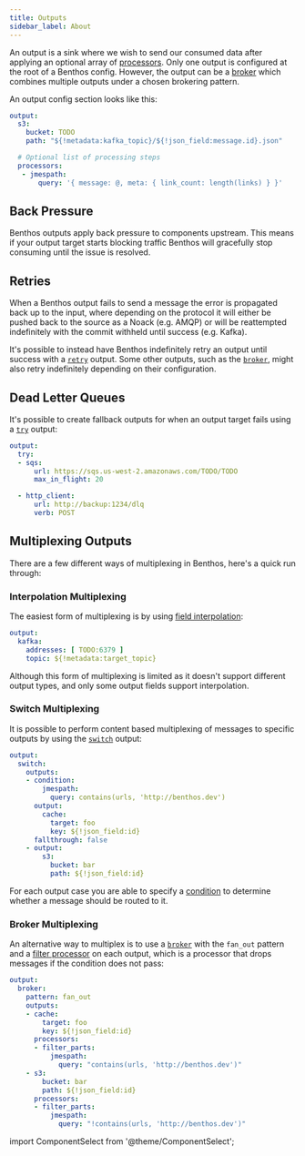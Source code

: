 ```yaml
---
title: Outputs
sidebar_label: About
---
```


An output is a sink where we wish to send our consumed data after applying an optional array of [processors][processors]. Only one output is configured at the root of a Benthos config. However, the output can be a [broker][output.broker] which combines multiple outputs under a chosen brokering pattern.

An output config section looks like this:

```yaml
output:
  s3:
    bucket: TODO
    path: "${!metadata:kafka_topic}/${!json_field:message.id}.json"

  # Optional list of processing steps
  processors:
   - jmespath:
       query: '{ message: @, meta: { link_count: length(links) } }'
```

## Back Pressure

Benthos outputs apply back pressure to components upstream. This means if your output target starts blocking traffic Benthos will gracefully stop consuming until the issue is resolved.

## Retries

When a Benthos output fails to send a message the error is propagated back up to the input, where depending on the protocol it will either be pushed back to the source as a Noack (e.g. AMQP) or will be reattempted indefinitely with the commit withheld until success (e.g. Kafka).

It's possible to instead have Benthos indefinitely retry an output until success with a [`retry`][output.retry] output. Some other outputs, such as the [`broker`][output.broker], might also retry indefinitely depending on their configuration.

## Dead Letter Queues

It's possible to create fallback outputs for when an output target fails using a [`try`][output.try] output:

```yaml
output:
  try:
  - sqs:
      url: https://sqs.us-west-2.amazonaws.com/TODO/TODO
      max_in_flight: 20

  - http_client:
      url: http://backup:1234/dlq
      verb: POST
```

## Multiplexing Outputs

There are a few different ways of multiplexing in Benthos, here's a quick run through:

### Interpolation Multiplexing

The easiest form of multiplexing is by using [field interpolation][interpolation]:

```yaml
output:
  kafka:
    addresses: [ TODO:6379 ]
    topic: ${!metadata:target_topic}
```

Although this form of multiplexing is limited as it doesn't support different output types, and only some output fields support interpolation.

### Switch Multiplexing

It is possible to perform content based multiplexing of messages to specific outputs by using the [`switch`][output.switch] output:

```yaml
output:
  switch:
    outputs:
    - condition:
        jmespath:
          query: contains(urls, 'http://benthos.dev')
      output:
        cache:
          target: foo
          key: ${!json_field:id}
      fallthrough: false
    - output:
        s3:
          bucket: bar
          path: ${!json_field:id}
```

For each output case you are able to specify a [condition][conditions] to determine whether a message should be routed to it.

### Broker Multiplexing

An alternative way to multiplex is to use a [`broker`][output.broker] with the `fan_out` pattern and a [filter processor][processor.filter_parts] on each output, which is a processor that drops messages if the condition does not pass:

```yaml
output:
  broker:
    pattern: fan_out
    outputs:
    - cache:
        target: foo
        key: ${!json_field:id}
      processors:
      - filter_parts:
          jmespath:
            query: "contains(urls, 'http://benthos.dev')"
    - s3:
        bucket: bar
        path: ${!json_field:id}
      processors:
      - filter_parts:
          jmespath:
            query: "!contains(urls, 'http://benthos.dev')"
```

import ComponentSelect from '@theme/ComponentSelect';

<ComponentSelect type="outputs"></ComponentSelect>

[processors]: /docs/components/processors/about
[processor.filter_parts]: /docs/components/processors/filter_parts
[conditions]: /docs/components/conditions/about
[output.broker]: /docs/components/outputs/broker
[output.switch]: /docs/components/outputs/switch
[output.retry]: /docs/components/outputs/retry
[output.try]: /docs/components/outputs/try
[interpolation]: /docs/configuration/interpolation